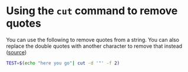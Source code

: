 # Using the `cut` command to remove quotes

You can use the following to remove quotes from a string. You can also replace the double quotes with another character to remove that instead ([source](https://stackoverflow.com/a/35636517))

```bash
TEST=$(echo "here you go"| cut -d '"' -f 2)
```
